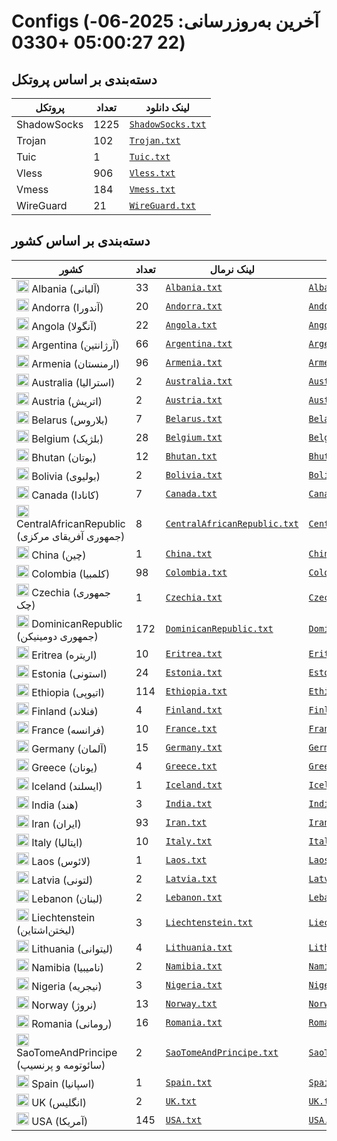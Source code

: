 # Configs (آخرین به‌روزرسانی: 2025-06-22 05:00:27 +0330)

## دسته‌بندی بر اساس پروتکل

| پروتکل | تعداد | لینک دانلود |
|---|---|---|
| ShadowSocks | 1225 | [`ShadowSocks.txt`](https://raw.githubusercontent.com/vpnclashfa-backup/ScrapeAndCategorize/main/output_configs/ShadowSocks.txt) |
| Trojan | 102 | [`Trojan.txt`](https://raw.githubusercontent.com/vpnclashfa-backup/ScrapeAndCategorize/main/output_configs/Trojan.txt) |
| Tuic | 1 | [`Tuic.txt`](https://raw.githubusercontent.com/vpnclashfa-backup/ScrapeAndCategorize/main/output_configs/Tuic.txt) |
| Vless | 906 | [`Vless.txt`](https://raw.githubusercontent.com/vpnclashfa-backup/ScrapeAndCategorize/main/output_configs/Vless.txt) |
| Vmess | 184 | [`Vmess.txt`](https://raw.githubusercontent.com/vpnclashfa-backup/ScrapeAndCategorize/main/output_configs/Vmess.txt) |
| WireGuard | 21 | [`WireGuard.txt`](https://raw.githubusercontent.com/vpnclashfa-backup/ScrapeAndCategorize/main/output_configs/WireGuard.txt) |

## دسته‌بندی بر اساس کشور

| کشور | تعداد | لینک نرمال | لینک بیس۶۴ |
|---|---|---|---|
| <img src="https://flagcdn.com/w20/al.png" width="20"> Albania (آلبانی) | 33 | [`Albania.txt`](https://raw.githubusercontent.com/vpnclashfa-backup/ScrapeAndCategorize/main/output_configs/Albania.txt) | [`Albania.txt`](https://raw.githubusercontent.com/vpnclashfa-backup/ScrapeAndCategorize/main/output_base64_countries/Albania.txt) |
| <img src="https://flagcdn.com/w20/ad.png" width="20"> Andorra (آندورا) | 20 | [`Andorra.txt`](https://raw.githubusercontent.com/vpnclashfa-backup/ScrapeAndCategorize/main/output_configs/Andorra.txt) | [`Andorra.txt`](https://raw.githubusercontent.com/vpnclashfa-backup/ScrapeAndCategorize/main/output_base64_countries/Andorra.txt) |
| <img src="https://flagcdn.com/w20/ao.png" width="20"> Angola (آنگولا) | 22 | [`Angola.txt`](https://raw.githubusercontent.com/vpnclashfa-backup/ScrapeAndCategorize/main/output_configs/Angola.txt) | [`Angola.txt`](https://raw.githubusercontent.com/vpnclashfa-backup/ScrapeAndCategorize/main/output_base64_countries/Angola.txt) |
| <img src="https://flagcdn.com/w20/ar.png" width="20"> Argentina (آرژانتین) | 66 | [`Argentina.txt`](https://raw.githubusercontent.com/vpnclashfa-backup/ScrapeAndCategorize/main/output_configs/Argentina.txt) | [`Argentina.txt`](https://raw.githubusercontent.com/vpnclashfa-backup/ScrapeAndCategorize/main/output_base64_countries/Argentina.txt) |
| <img src="https://flagcdn.com/w20/am.png" width="20"> Armenia (ارمنستان) | 96 | [`Armenia.txt`](https://raw.githubusercontent.com/vpnclashfa-backup/ScrapeAndCategorize/main/output_configs/Armenia.txt) | [`Armenia.txt`](https://raw.githubusercontent.com/vpnclashfa-backup/ScrapeAndCategorize/main/output_base64_countries/Armenia.txt) |
| <img src="https://flagcdn.com/w20/au.png" width="20"> Australia (استرالیا) | 2 | [`Australia.txt`](https://raw.githubusercontent.com/vpnclashfa-backup/ScrapeAndCategorize/main/output_configs/Australia.txt) | [`Australia.txt`](https://raw.githubusercontent.com/vpnclashfa-backup/ScrapeAndCategorize/main/output_base64_countries/Australia.txt) |
| <img src="https://flagcdn.com/w20/at.png" width="20"> Austria (اتریش) | 2 | [`Austria.txt`](https://raw.githubusercontent.com/vpnclashfa-backup/ScrapeAndCategorize/main/output_configs/Austria.txt) | [`Austria.txt`](https://raw.githubusercontent.com/vpnclashfa-backup/ScrapeAndCategorize/main/output_base64_countries/Austria.txt) |
| <img src="https://flagcdn.com/w20/by.png" width="20"> Belarus (بلاروس) | 7 | [`Belarus.txt`](https://raw.githubusercontent.com/vpnclashfa-backup/ScrapeAndCategorize/main/output_configs/Belarus.txt) | [`Belarus.txt`](https://raw.githubusercontent.com/vpnclashfa-backup/ScrapeAndCategorize/main/output_base64_countries/Belarus.txt) |
| <img src="https://flagcdn.com/w20/be.png" width="20"> Belgium (بلژیک) | 28 | [`Belgium.txt`](https://raw.githubusercontent.com/vpnclashfa-backup/ScrapeAndCategorize/main/output_configs/Belgium.txt) | [`Belgium.txt`](https://raw.githubusercontent.com/vpnclashfa-backup/ScrapeAndCategorize/main/output_base64_countries/Belgium.txt) |
| <img src="https://flagcdn.com/w20/bt.png" width="20"> Bhutan (بوتان) | 12 | [`Bhutan.txt`](https://raw.githubusercontent.com/vpnclashfa-backup/ScrapeAndCategorize/main/output_configs/Bhutan.txt) | [`Bhutan.txt`](https://raw.githubusercontent.com/vpnclashfa-backup/ScrapeAndCategorize/main/output_base64_countries/Bhutan.txt) |
| <img src="https://flagcdn.com/w20/bo.png" width="20"> Bolivia (بولیوی) | 2 | [`Bolivia.txt`](https://raw.githubusercontent.com/vpnclashfa-backup/ScrapeAndCategorize/main/output_configs/Bolivia.txt) | [`Bolivia.txt`](https://raw.githubusercontent.com/vpnclashfa-backup/ScrapeAndCategorize/main/output_base64_countries/Bolivia.txt) |
| <img src="https://flagcdn.com/w20/ca.png" width="20"> Canada (کانادا) | 7 | [`Canada.txt`](https://raw.githubusercontent.com/vpnclashfa-backup/ScrapeAndCategorize/main/output_configs/Canada.txt) | [`Canada.txt`](https://raw.githubusercontent.com/vpnclashfa-backup/ScrapeAndCategorize/main/output_base64_countries/Canada.txt) |
| <img src="https://flagcdn.com/w20/cf.png" width="20"> CentralAfricanRepublic (جمهوری آفریقای مرکزی) | 8 | [`CentralAfricanRepublic.txt`](https://raw.githubusercontent.com/vpnclashfa-backup/ScrapeAndCategorize/main/output_configs/CentralAfricanRepublic.txt) | [`CentralAfricanRepublic.txt`](https://raw.githubusercontent.com/vpnclashfa-backup/ScrapeAndCategorize/main/output_base64_countries/CentralAfricanRepublic.txt) |
| <img src="https://flagcdn.com/w20/cn.png" width="20"> China (چین) | 1 | [`China.txt`](https://raw.githubusercontent.com/vpnclashfa-backup/ScrapeAndCategorize/main/output_configs/China.txt) | [`China.txt`](https://raw.githubusercontent.com/vpnclashfa-backup/ScrapeAndCategorize/main/output_base64_countries/China.txt) |
| <img src="https://flagcdn.com/w20/co.png" width="20"> Colombia (کلمبیا) | 98 | [`Colombia.txt`](https://raw.githubusercontent.com/vpnclashfa-backup/ScrapeAndCategorize/main/output_configs/Colombia.txt) | [`Colombia.txt`](https://raw.githubusercontent.com/vpnclashfa-backup/ScrapeAndCategorize/main/output_base64_countries/Colombia.txt) |
| <img src="https://flagcdn.com/w20/cz.png" width="20"> Czechia (جمهوری چک) | 1 | [`Czechia.txt`](https://raw.githubusercontent.com/vpnclashfa-backup/ScrapeAndCategorize/main/output_configs/Czechia.txt) | [`Czechia.txt`](https://raw.githubusercontent.com/vpnclashfa-backup/ScrapeAndCategorize/main/output_base64_countries/Czechia.txt) |
| <img src="https://flagcdn.com/w20/do.png" width="20"> DominicanRepublic (جمهوری دومینیکن) | 172 | [`DominicanRepublic.txt`](https://raw.githubusercontent.com/vpnclashfa-backup/ScrapeAndCategorize/main/output_configs/DominicanRepublic.txt) | [`DominicanRepublic.txt`](https://raw.githubusercontent.com/vpnclashfa-backup/ScrapeAndCategorize/main/output_base64_countries/DominicanRepublic.txt) |
| <img src="https://flagcdn.com/w20/er.png" width="20"> Eritrea (اریتره) | 10 | [`Eritrea.txt`](https://raw.githubusercontent.com/vpnclashfa-backup/ScrapeAndCategorize/main/output_configs/Eritrea.txt) | [`Eritrea.txt`](https://raw.githubusercontent.com/vpnclashfa-backup/ScrapeAndCategorize/main/output_base64_countries/Eritrea.txt) |
| <img src="https://flagcdn.com/w20/ee.png" width="20"> Estonia (استونی) | 24 | [`Estonia.txt`](https://raw.githubusercontent.com/vpnclashfa-backup/ScrapeAndCategorize/main/output_configs/Estonia.txt) | [`Estonia.txt`](https://raw.githubusercontent.com/vpnclashfa-backup/ScrapeAndCategorize/main/output_base64_countries/Estonia.txt) |
| <img src="https://flagcdn.com/w20/et.png" width="20"> Ethiopia (اتیوپی) | 114 | [`Ethiopia.txt`](https://raw.githubusercontent.com/vpnclashfa-backup/ScrapeAndCategorize/main/output_configs/Ethiopia.txt) | [`Ethiopia.txt`](https://raw.githubusercontent.com/vpnclashfa-backup/ScrapeAndCategorize/main/output_base64_countries/Ethiopia.txt) |
| <img src="https://flagcdn.com/w20/fi.png" width="20"> Finland (فنلاند) | 4 | [`Finland.txt`](https://raw.githubusercontent.com/vpnclashfa-backup/ScrapeAndCategorize/main/output_configs/Finland.txt) | [`Finland.txt`](https://raw.githubusercontent.com/vpnclashfa-backup/ScrapeAndCategorize/main/output_base64_countries/Finland.txt) |
| <img src="https://flagcdn.com/w20/fr.png" width="20"> France (فرانسه) | 10 | [`France.txt`](https://raw.githubusercontent.com/vpnclashfa-backup/ScrapeAndCategorize/main/output_configs/France.txt) | [`France.txt`](https://raw.githubusercontent.com/vpnclashfa-backup/ScrapeAndCategorize/main/output_base64_countries/France.txt) |
| <img src="https://flagcdn.com/w20/de.png" width="20"> Germany (آلمان) | 15 | [`Germany.txt`](https://raw.githubusercontent.com/vpnclashfa-backup/ScrapeAndCategorize/main/output_configs/Germany.txt) | [`Germany.txt`](https://raw.githubusercontent.com/vpnclashfa-backup/ScrapeAndCategorize/main/output_base64_countries/Germany.txt) |
| <img src="https://flagcdn.com/w20/gr.png" width="20"> Greece (یونان) | 4 | [`Greece.txt`](https://raw.githubusercontent.com/vpnclashfa-backup/ScrapeAndCategorize/main/output_configs/Greece.txt) | [`Greece.txt`](https://raw.githubusercontent.com/vpnclashfa-backup/ScrapeAndCategorize/main/output_base64_countries/Greece.txt) |
| <img src="https://flagcdn.com/w20/is.png" width="20"> Iceland (ایسلند) | 1 | [`Iceland.txt`](https://raw.githubusercontent.com/vpnclashfa-backup/ScrapeAndCategorize/main/output_configs/Iceland.txt) | [`Iceland.txt`](https://raw.githubusercontent.com/vpnclashfa-backup/ScrapeAndCategorize/main/output_base64_countries/Iceland.txt) |
| <img src="https://flagcdn.com/w20/in.png" width="20"> India (هند) | 3 | [`India.txt`](https://raw.githubusercontent.com/vpnclashfa-backup/ScrapeAndCategorize/main/output_configs/India.txt) | [`India.txt`](https://raw.githubusercontent.com/vpnclashfa-backup/ScrapeAndCategorize/main/output_base64_countries/India.txt) |
| <img src="https://flagcdn.com/w20/ir.png" width="20"> Iran (ایران) | 93 | [`Iran.txt`](https://raw.githubusercontent.com/vpnclashfa-backup/ScrapeAndCategorize/main/output_configs/Iran.txt) | [`Iran.txt`](https://raw.githubusercontent.com/vpnclashfa-backup/ScrapeAndCategorize/main/output_base64_countries/Iran.txt) |
| <img src="https://flagcdn.com/w20/it.png" width="20"> Italy (ایتالیا) | 10 | [`Italy.txt`](https://raw.githubusercontent.com/vpnclashfa-backup/ScrapeAndCategorize/main/output_configs/Italy.txt) | [`Italy.txt`](https://raw.githubusercontent.com/vpnclashfa-backup/ScrapeAndCategorize/main/output_base64_countries/Italy.txt) |
| <img src="https://flagcdn.com/w20/la.png" width="20"> Laos (لائوس) | 1 | [`Laos.txt`](https://raw.githubusercontent.com/vpnclashfa-backup/ScrapeAndCategorize/main/output_configs/Laos.txt) | [`Laos.txt`](https://raw.githubusercontent.com/vpnclashfa-backup/ScrapeAndCategorize/main/output_base64_countries/Laos.txt) |
| <img src="https://flagcdn.com/w20/lv.png" width="20"> Latvia (لتونی) | 2 | [`Latvia.txt`](https://raw.githubusercontent.com/vpnclashfa-backup/ScrapeAndCategorize/main/output_configs/Latvia.txt) | [`Latvia.txt`](https://raw.githubusercontent.com/vpnclashfa-backup/ScrapeAndCategorize/main/output_base64_countries/Latvia.txt) |
| <img src="https://flagcdn.com/w20/lb.png" width="20"> Lebanon (لبنان) | 2 | [`Lebanon.txt`](https://raw.githubusercontent.com/vpnclashfa-backup/ScrapeAndCategorize/main/output_configs/Lebanon.txt) | [`Lebanon.txt`](https://raw.githubusercontent.com/vpnclashfa-backup/ScrapeAndCategorize/main/output_base64_countries/Lebanon.txt) |
| <img src="https://flagcdn.com/w20/li.png" width="20"> Liechtenstein (لیختن‌اشتاین) | 3 | [`Liechtenstein.txt`](https://raw.githubusercontent.com/vpnclashfa-backup/ScrapeAndCategorize/main/output_configs/Liechtenstein.txt) | [`Liechtenstein.txt`](https://raw.githubusercontent.com/vpnclashfa-backup/ScrapeAndCategorize/main/output_base64_countries/Liechtenstein.txt) |
| <img src="https://flagcdn.com/w20/lt.png" width="20"> Lithuania (لیتوانی) | 4 | [`Lithuania.txt`](https://raw.githubusercontent.com/vpnclashfa-backup/ScrapeAndCategorize/main/output_configs/Lithuania.txt) | [`Lithuania.txt`](https://raw.githubusercontent.com/vpnclashfa-backup/ScrapeAndCategorize/main/output_base64_countries/Lithuania.txt) |
| <img src="https://flagcdn.com/w20/na.png" width="20"> Namibia (نامیبیا) | 2 | [`Namibia.txt`](https://raw.githubusercontent.com/vpnclashfa-backup/ScrapeAndCategorize/main/output_configs/Namibia.txt) | [`Namibia.txt`](https://raw.githubusercontent.com/vpnclashfa-backup/ScrapeAndCategorize/main/output_base64_countries/Namibia.txt) |
| <img src="https://flagcdn.com/w20/ng.png" width="20"> Nigeria (نیجریه) | 3 | [`Nigeria.txt`](https://raw.githubusercontent.com/vpnclashfa-backup/ScrapeAndCategorize/main/output_configs/Nigeria.txt) | [`Nigeria.txt`](https://raw.githubusercontent.com/vpnclashfa-backup/ScrapeAndCategorize/main/output_base64_countries/Nigeria.txt) |
| <img src="https://flagcdn.com/w20/no.png" width="20"> Norway (نروژ) | 13 | [`Norway.txt`](https://raw.githubusercontent.com/vpnclashfa-backup/ScrapeAndCategorize/main/output_configs/Norway.txt) | [`Norway.txt`](https://raw.githubusercontent.com/vpnclashfa-backup/ScrapeAndCategorize/main/output_base64_countries/Norway.txt) |
| <img src="https://flagcdn.com/w20/ro.png" width="20"> Romania (رومانی) | 16 | [`Romania.txt`](https://raw.githubusercontent.com/vpnclashfa-backup/ScrapeAndCategorize/main/output_configs/Romania.txt) | [`Romania.txt`](https://raw.githubusercontent.com/vpnclashfa-backup/ScrapeAndCategorize/main/output_base64_countries/Romania.txt) |
| <img src="https://flagcdn.com/w20/st.png" width="20"> SaoTomeAndPrincipe (سائوتومه و پرنسیپ) | 2 | [`SaoTomeAndPrincipe.txt`](https://raw.githubusercontent.com/vpnclashfa-backup/ScrapeAndCategorize/main/output_configs/SaoTomeAndPrincipe.txt) | [`SaoTomeAndPrincipe.txt`](https://raw.githubusercontent.com/vpnclashfa-backup/ScrapeAndCategorize/main/output_base64_countries/SaoTomeAndPrincipe.txt) |
| <img src="https://flagcdn.com/w20/es.png" width="20"> Spain (اسپانیا) | 1 | [`Spain.txt`](https://raw.githubusercontent.com/vpnclashfa-backup/ScrapeAndCategorize/main/output_configs/Spain.txt) | [`Spain.txt`](https://raw.githubusercontent.com/vpnclashfa-backup/ScrapeAndCategorize/main/output_base64_countries/Spain.txt) |
| <img src="https://flagcdn.com/w20/gb.png" width="20"> UK (انگلیس) | 2 | [`UK.txt`](https://raw.githubusercontent.com/vpnclashfa-backup/ScrapeAndCategorize/main/output_configs/UK.txt) | [`UK.txt`](https://raw.githubusercontent.com/vpnclashfa-backup/ScrapeAndCategorize/main/output_base64_countries/UK.txt) |
| <img src="https://flagcdn.com/w20/us.png" width="20"> USA (آمریکا) | 145 | [`USA.txt`](https://raw.githubusercontent.com/vpnclashfa-backup/ScrapeAndCategorize/main/output_configs/USA.txt) | [`USA.txt`](https://raw.githubusercontent.com/vpnclashfa-backup/ScrapeAndCategorize/main/output_base64_countries/USA.txt) |
